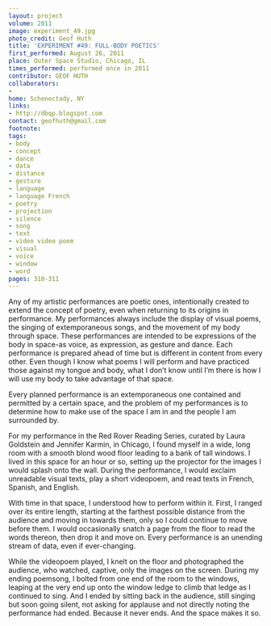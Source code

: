 ```yaml
---
layout: project
volume: 2011
image: experiment_49.jpg
photo_credit: Geof Huth
title: 'EXPERIMENT #49: FULL-BODY POETICS'
first_performed: August 26, 2011
place: Outer Space Studio, Chicago, IL
times_performed: performed once in 2011
contributor: GEOF HUTH
collaborators:
- 
home: Schenectady, NY
links:
- http://dbqp.blogspot.com
contact: geofhuth@gmail.com
footnote: 
tags:
- body
- concept
- dance
- data
- distance
- gesture
- language
- language French
- poetry
- projection
- silence
- song
- text
- video video poem
- visual
- voice
- window
- word
pages: 310-311
---
```


Any of my artistic performances are poetic ones, intentionally created to extend the concept of poetry, even when returning to its origins in performance. My performances always include the display of visual poems, the singing of extemporaneous songs, and the movement of my body through space. These performances are intended to be expressions of the body in space-as voice, as expression, as gesture and dance. Each performance is prepared ahead of time but is different in content from every other. Even though I know what poems I will perform and have practiced those against my tongue and body, what I don’t know until I’m there is how I will use my body to take advantage of that space. 

Every planned performance is an extemporaneous one contained and permitted by a certain space, and the problem of my performances is to determine how to make use of the space I am in and the people I am surrounded by. 

For my performance in the Red Rover Reading Series, curated by Laura Goldstein and Jennifer Karmin, in Chicago, I found myself in a wide, long room with a smooth blond wood floor leading to a bank of tall windows. I lived in this space for an hour or so, setting up the projector for the images I would splash onto the wall. During the performance, I would exclaim unreadable visual texts, play a short videopoem, and read texts in French, Spanish, and English. 

With time in that space, I understood how to perform within it. First, I ranged over its entire length, starting at the farthest possible distance from the audience and moving in towards them, only so I could continue to move before them. I would occasionally snatch a page from the floor to read the words thereon, then drop it and move on. Every performance is an unending stream of data, even if ever-changing. 

While the videopoem played, I knelt on the floor and photographed the audience, who watched, captive, only the images on the screen. During my ending poemsong, I bolted from one end of the room to the windows, leaping at the very end up onto the window ledge to climb that ledge as I continued to sing. And I ended by sitting back in the audience, still singing but soon going silent, not asking for applause and not directly noting the performance had ended. Because it never ends. And the space makes it so.
